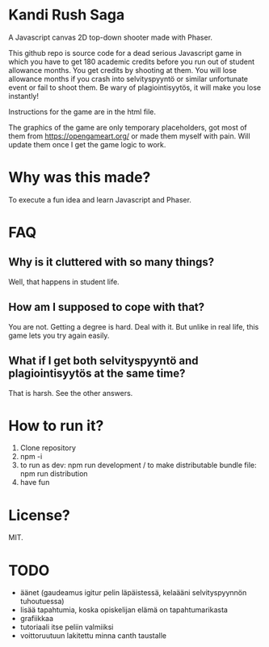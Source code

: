 # Kandi Rush Saga

A Javascript canvas 2D top-down shooter made with Phaser.

This github repo is source code for a dead serious Javascript game in which you have to get 180 academic credits before you run out of student allowance months. You get credits by shooting at them. You will lose allowance months if you crash into selvityspyyntö or similar unfortunate event or fail to shoot them. Be wary of plagiointisyytös, it will make you lose instantly!

Instructions for the game are in the html file.

The graphics of the game are only temporary placeholders, got most of them from https://opengameart.org/ or made them myself with pain. Will update them once I get the game logic to work.

# Why was this made?

To execute a fun idea and learn Javascript and Phaser.

# FAQ

## Why is it cluttered with so many things?

Well, that happens in student life.

## How am I supposed to cope with that?

You are not. Getting a degree is hard. Deal with it. But unlike in real life, this game lets you try again easily.

## What if I get both selvityspyyntö and plagiointisyytös at the same time?

That is harsh. See the other answers.

# How to run it?

1. Clone repository
2. npm -i
3. to run as dev: npm run development / to make distributable bundle file: npm run distribution
4. have fun

# License?

MIT.

# TODO

- äänet (gaudeamus igitur pelin läpäistessä, kelaääni selvityspyynnön tuhoutuessa)
- lisää tapahtumia, koska opiskelijan elämä on tapahtumarikasta
- grafiikkaa
- tutoriaali itse peliin valmiiksi
- voittoruutuun lakitettu minna canth taustalle

